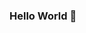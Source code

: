 ### Hello World 👋

<!--
**JoalissonCM/joalissoncm** is a ✨ _special_ ✨ repository because its `README.md` (this file) appears on your GitHub profile.

### My skills: Kotlin

Here are some ideas to get you started:

- 🔭 I’m currently working on ...
- 🌱 I’m currently learning ...
- 👯 I’m looking to collaborate on ...
- 🤔 I’m looking for help with ...
- 💬 Ask me about ...
- 📫 How to reach me: ...
- 😄 Pronouns: ...
- ⚡ Fun fact: ...
-->
